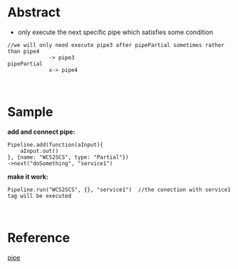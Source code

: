 # Abstract
* only execute the next specific pipe which satisfies some condition  
```
//we will only need execute pipe3 after pipePartial sometimes rather than pipe4
             -> pipe3  
pipePartial
             x-> pipe4
```
</br>

# Sample
**add and connect pipe:**  
```
Pipeline.add(function(aInput){
    aInput.out()
}, {name: "WCS2SCS", type: "Partial"})
->next("doSomething", "service1")
```  

**make it work:**  
```
Pipeline.run("WCS2SCS", {}, "service1")  //the conection with service1 tag will be executed
```  
</br>

# Reference
[pipe](pipe.md)
